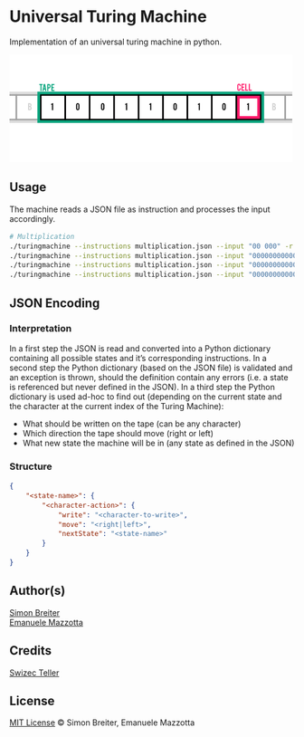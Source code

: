 # Universal Turing Machine

Implementation of an universal turing machine in python.

![](turing.png)

## Usage
The machine reads a JSON file as instruction and processes the input accordingly.

```sh
# Multiplication
./turingmachine --instructions multiplication.json --input "00 000" -r -s .01
./turingmachine --instructions multiplication.json --input "00000000000000000" -r -s .01
./turingmachine --instructions multiplication.json --input "0000000000000000000000000 0" -r -s .01
./turingmachine --instructions multiplication.json --input "0000000000000 000000000000000000000000" -r -s .01
```

## JSON Encoding

### Interpretation

In a first step the JSON is read and converted into a Python dictionary containing all possible states and it’s corresponding instructions.
In a second step the Python dictionary (based on the JSON file) is validated and an exception is thrown, should the definition contain any errors (i.e. a state is referenced but never defined in the JSON).
In a third step the Python dictionary is used ad-hoc to find out (depending on the current state and the character at the current index of the Turing Machine):
* What should be written on the tape (can be any character)
* Which direction the tape should move (right or left)
* What new state the machine will be in (any state as defined in the JSON)

### Structure

```json
{
    "<state-name>": {
        "<character-action>": {
            "write": "<character-to-write>",
            "move": "<right|left>",
          	"nextState": "<state-name>"
        }
    }
}
```

## Author(s)

[Simon Breiter](mailto:hello@simonbreiter.com)  
[Emanuele Mazzotta](mailto:hello@mazzotta.me)

## Credits
[Swizec Teller](http://swizec.com/blog/a-turing-machine-in-133-bytes-of-javascript/swizec/3069)

## License

[MIT License](LICENSE.md) © Simon Breiter, Emanuele Mazzotta

